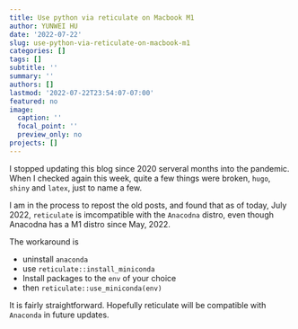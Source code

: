 ```yaml
---
title: Use python via reticulate on Macbook M1
author: YUNWEI HU
date: '2022-07-22'
slug: use-python-via-reticulate-on-macbook-m1
categories: []
tags: []
subtitle: ''
summary: ''
authors: []
lastmod: '2022-07-22T23:54:07-07:00'
featured: no
image:
  caption: ''
  focal_point: ''
  preview_only: no
projects: []
---
```

I stopped updating this blog since 2020 serveral months into the pandemic. When I checked again this week, quite a few things were broken, `hugo`, `shiny` and `latex`, just to name a few. 

I am in the process to repost the old posts, and found that as of today, July 2022, `reticulate` is imcompatible with the `Anacodna` distro, even though Anacodna has a M1 distro since May, 2022. 

The workaround is 
- uninstall `anaconda`
- use `reticulate::install_miniconda`
- Install packages to the `env` of your choice
- then `reticulate::use_miniconda(env)`

It is fairly straightforward. Hopefully reticulate will be compatible with `Anaconda` in future updates. 